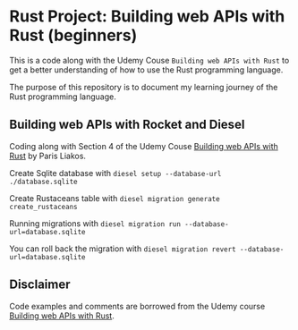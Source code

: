 # Rust Project: Building web APIs with Rust (beginners)

This is a code along with the Udemy Couse `Building web APIs with Rust` to get a better understanding of how to use the Rust programming language.

The purpose of this repository is to document my learning journey of the Rust programming language.

## Building web APIs with Rocket and Diesel

Coding along with Section 4 of the Udemy Couse [Building web APIs with Rust](https://www.udemy.com/course/web-dev-with-rust-rocket-diesel/) by Paris Liakos.

Create Sqlite database with `diesel setup --database-url ./database.sqlite`

Create Rustaceans table with `diesel migration generate create_rustaceans`

Running migrations with `diesel migration run --database-url=database.sqlite`

You can roll back the migration with `diesel migration revert --database-url=database.sqlite`


## Disclaimer

Code examples and comments are borrowed from the Udemy course [Building web APIs with Rust](https://www.udemy.com/course/web-dev-with-rust-rocket-diesel/).
